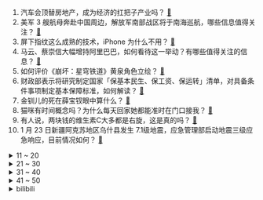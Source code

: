 1. 汽车会顶替房地产，成为经济的扛把子产业吗？ [:link:](https://www.zhihu.com/question/639211301)
2. 美军 3 艘航母奔赴中国周边，解放军南部战区将于南海巡航，哪些信息值得关注？ [:link:](https://www.zhihu.com/question/640792598)
3. 屏下指纹这么成熟的技术，iPhone 为什么不用？ [:link:](https://www.zhihu.com/question/463547475)
4. 马云、蔡崇信大幅增持阿里巴巴，如何看待这一举动？有哪些值得关注的信息？ [:link:](https://www.zhihu.com/question/640866137)
5. 如何评价《崩坏：星穹铁道》黄泉角色立绘？ [:link:](https://www.zhihu.com/question/640821636)
6. 财政部表示将研究制定国家「保基本民生、保工资、保运转」清单，对具备条件事项制定基本保障标准，如何解读？ [:link:](https://www.zhihu.com/question/640790998)
7. 金钏儿的死在薛宝钗眼中算什么？ [:link:](https://www.zhihu.com/question/639709199)
8. 猫咪有时间概念吗？为什么每天回家她都能准时在门口接我？ [:link:](https://www.zhihu.com/question/639819263)
9. 有人说，两块钱的维生素C大多都是右旋，这是真的吗？ [:link:](https://www.zhihu.com/question/632333865)
10. 1 月 23 日新疆阿克苏地区乌什县发生 7.1级地震，应急管理部启动地震三级应急响应，目前情况如何？ [:link:](https://www.zhihu.com/question/640763089)
<details>
<summary>11 ~ 20</summary>

11. 当老师久了，真的能一眼就看出一个学生聪不聪明吗？ [:link:](https://www.zhihu.com/question/639222741)
12. 任天堂宝可梦公司前法务负责人表示幻兽帕鲁像「胡乱抄袭」，如何看待此事？ [:link:](https://www.zhihu.com/question/640813583)
13. 加特林机枪为什么不需要专门的散热系统？ [:link:](https://www.zhihu.com/question/270349184)
14. 茅台与瑞幸再出新品，开卖首日未现排队场面，专家称「没有持续火爆很正常」，如何看待此事？ [:link:](https://www.zhihu.com/question/640782312)
15. 以外长声称要给加沙造由以色列控制的人工岛，引欧盟外长不满，该计划表露出什么意图？如何评价？ [:link:](https://www.zhihu.com/question/640808196)
16. 经济学家称，「 A 股今年有望走出前低后高走势，投资者要保持理性，多看少动」，如何看待这一言论？ [:link:](https://www.zhihu.com/question/640804144)
17. 80% 的学校还在给新生上 C 语言，是它们 OUT 了吗？ [:link:](https://www.zhihu.com/question/640594091)
18. 苹果龙年手机壳被吐槽指蟒为龙，价格高达 498 元，如何看待此事？「蟒」和「龙」有何不同？ [:link:](https://www.zhihu.com/question/640784904)
19. 吃哈尔滨红肠蘸醋对北方人意味着什么? [:link:](https://www.zhihu.com/question/640564210)
20. 极右翼政党「驱逐移民」计划引全德愤怒，超百万人走上街头称「决不能重蹈纳粹覆辙」，如何解读？ [:link:](https://www.zhihu.com/question/640657748)
</details>
<details>
<summary>21 ~ 30</summary>

21. 卡塔尔亚洲杯，国足小组赛遭淘汰，如何评价他们的表现？ [:link:](https://www.zhihu.com/question/640851428)
22. 碧桂园拟转让广州多处资产，合计拟转让价格 38.18 亿元，哪些信息值得关注？ [:link:](https://www.zhihu.com/question/640782399)
23. 为什么年轻人喜欢把旧手机给父母呢? [:link:](https://www.zhihu.com/question/640014851)
24. 领导跟我说公司裁员将二选一，偏向于留下我，但被裁同事的工作都会让我接手，我该怎么回复呢？ [:link:](https://www.zhihu.com/question/640546143)
25. 3 年期存款利率跌破 2%，普通人该怎么给自己存养老钱？ [:link:](https://www.zhihu.com/question/640675497)
26. 乌克兰政府拟禁止与俄罗斯交通联系 50 年，这一举措会给当前俄乌造成哪些影响？ [:link:](https://www.zhihu.com/question/640798056)
27. 员工下班后回复工作消息「隐形加班」，公司被判赔 3 万元加班费创全国首例，如何从法律角度看待此事？ [:link:](https://www.zhihu.com/question/640804999)
28. 如何看待陈仙辉院士主讲央视财经频道《中国经济大讲堂——神奇的超导体》，并表示室温超导并非无法实现？ [:link:](https://www.zhihu.com/question/640704355)
29. 同一只猫咪在不同照片里，颜值差异可以有多大？ [:link:](https://www.zhihu.com/question/639819312)
30. 人过三十才开始「努力上进」，还有意义吗？ [:link:](https://www.zhihu.com/question/640085707)
</details>
<details>
<summary>31 ~ 40</summary>

31. 你用过最好的网站是什么网站？ [:link:](https://www.zhihu.com/question/301813619)
32. 大三甲正高感叹「没有爱好的人，才适合当医生」，你对此有何感触？身为医疗从业者的日常是怎样的？ [:link:](https://www.zhihu.com/question/640710513)
33. 《甄嬛传》：浣碧为啥不惜连累果郡王府，也要把采蘋送进宫? [:link:](https://www.zhihu.com/question/631838182)
34. 运动中的哪个瞬间让你深刻感受到，「你必须很努力，才能看上去毫不费力」？ [:link:](https://www.zhihu.com/question/640651630)
35. 如果小米汽车最低配定价超过 19.9 万元，销量会受影响吗？ [:link:](https://www.zhihu.com/question/640547388)
36. 以色列提议停火 60 天换所有 130 名人质，如何看待这一举动？以巴能否达成长期停火？ [:link:](https://www.zhihu.com/question/640802755)
37. 家里现在用的油烟机日常用有一点跑烟，吸力不够，趁年前赶紧换个吸力猛的，有推荐吗？ [:link:](https://www.zhihu.com/question/640653681)
38. 《原神》里有哪些角色是你看立绘第一眼就喜欢上的，哪些角色是你做了剧情才喜欢上的？ [:link:](https://www.zhihu.com/question/638822444)
39. 美英再次空袭也门胡塞武装目标，具体情况如何？将对红海局势带来哪些影响？ [:link:](https://www.zhihu.com/question/640784074)
40. 新疆乌什 7.1 级地震后平均每 12 分钟发生一次 3 级余震，将会带来哪些影响？ [:link:](https://www.zhihu.com/question/640842136)
</details>
<details>
<summary>41 ~ 50</summary>

41. 美民众收到 AI 拜登来电称「不要出门给特朗普投票」，是否涉及干预选举？本次大选还出现了哪些拉票手段？ [:link:](https://www.zhihu.com/question/640815658)
42. 为什么去医院看病医生总让先查血常规？有必要吗？ [:link:](https://www.zhihu.com/question/639560004)
43. 2024 年春节，有什么好吃的零食推荐么？ [:link:](https://www.zhihu.com/question/638297513)
44. 开屏弹窗「乱跳转」，闲鱼、高德地图等应用被工信部通报，app弹窗跳转问题是否有望彻底解决？ [:link:](https://www.zhihu.com/question/640814903)
45. 2024年的第一本书，你计划读什么？ [:link:](https://www.zhihu.com/question/637328514)
46. 有哪些你小时候过年的年味，现在的小朋友很难体验到了？ [:link:](https://www.zhihu.com/question/637948573)
47. 你觉得 2023年最接近完美的笔记本电脑是哪一台？ [:link:](https://www.zhihu.com/question/639903696)
48. 卡塔尔亚洲杯国足三战两平一负，零进球仅丢一球，扬科维奇的带队成绩应该下课吗？ [:link:](https://www.zhihu.com/question/640761698)
49. 极度自律的人，内心会痛苦吗？ [:link:](https://www.zhihu.com/question/640085675)
50. C 罗因伤无法出场，利雅得胜利中国行比赛延期，哪些信息值得关注？ [:link:](https://www.zhihu.com/question/640824157)
</details><details>
<summary>bilibili</summary>

</details>